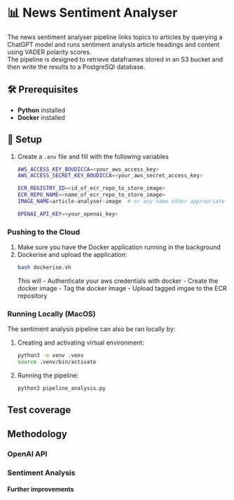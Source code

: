 # 📊 News Sentiment Analyser
The news sentiment analyser pipeline links topics to articles by querying a ChatGPT model and runs sentiment analysis article headings and content using VADER polarity scores.  
The pipeline is designed to retrieve dataframes stored in an S3 bucket and then write the results to a PostgreSQl database.

## 🛠️ Prerequisites
- **Python** installed
- **Docker** installed

## 📂 Setup 
1. Create a `.env` file and fill with the following variables
    ```bash
    AWS_ACCESS_KEY_BOUDICCA=<your_aws_access_key>
    AWS_ACCESS_SECRET_KEY_BOUDICCA=<your_aws_secret_access_key>

    ECR_REGISTRY_ID=<id_of_ecr_repo_to_store_image>
    ECR_REPO_NAME=<name_of_ecr_repo_to_store_image>
    IMAGE_NAME=article-analyser-image  # or any name other appropriate name

    OPENAI_API_KEY=<your_openai_key>
    ```

### Pushing to the Cloud
1. Make sure you have the Docker application running in the background
2. Dockerise and upload the application:
    ```bash
    bash dockerise.sh
    ```
    This will
        - Authenticate your aws credentials with docker
        - Create the docker image
        - Tag the docker image
        - Upload tagged imgae to the ECR repository

### Running Locally (MacOS)
The sentiment analysis pipeline can also be ran locally by:

1. Creating and activating virtual environment:
    ```bash
    python3 -m venv .venv
    source .venv/bin/activate
    ```
2. Running the pipeline:
    ```bash
    python3 pipeline_analysis.py
    ```

## Test coverage

## Methodology 


### OpenAI API


### Sentiment Analysis 


#### Further improvements 